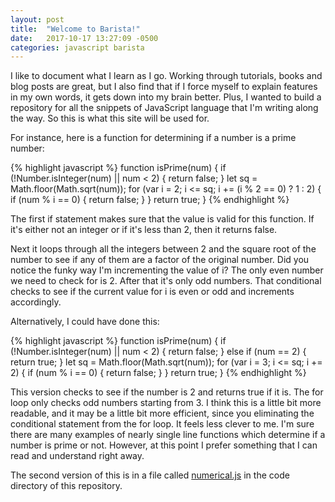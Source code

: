 ```yaml
---
layout: post
title:  "Welcome to Barista!"
date:   2017-10-17 13:27:09 -0500
categories: javascript barista
---
```

I like to document what I learn as I go. Working through tutorials, books and blog posts are great, but I also find that if I force myself to explain features in my own words, it gets down into my brain better. Plus, I wanted to build a repository for all the snippets of JavaScript language that I'm writing along the way. So this is what this site will be used for.

For instance, here is a function for determining if a number is a prime number:

{% highlight javascript %}
function isPrime(num) {
  if (!Number.isInteger(num) || num < 2) {
    return false;
  }
  let sq = Math.floor(Math.sqrt(num));
  for (var i = 2; i <= sq; i += (i % 2 == 0) ? 1 : 2) {
    if (num % i == 0) {
      return false;
    }
  }
  return true;
}
{% endhighlight %}

The first if statement makes sure that the value is valid for this function. If it's either not an integer or if it's less than 2, then it returns false.

Next it loops through all the integers between 2 and the square root of the number to see if any of them are a factor of the original number. Did you notice the funky way I'm incrementing the value of i? The only even number we need to check for is 2. After that it's only odd numbers. That conditional checks to see if the current value for i is even or odd and increments accordingly.

Alternatively, I could have done this:

{% highlight javascript %}
function isPrime(num) {
  if (!Number.isInteger(num) || num < 2) {
    return false;
  } else if (num == 2) {
    return true;
  }
  let sq = Math.floor(Math.sqrt(num));
  for (var i = 3; i <= sq; i += 2) {
    if (num % i == 0) {
      return false;
    }
  }
  return true;
}
{% endhighlight %}

This version checks to see if the number is 2 and returns true if it is. The for loop only checks odd numbers starting from 3. I think this is a little bit more readable, and it may be a little bit more efficient, since you eliminating the conditional statement from the for loop. It feels less clever to me. I'm sure there are many examples of nearly single line functions which determine if a number is prime or not. However, at this point I prefer something that I can read and understand right away.

The second version of this is in a file called [numerical.js]() in the code directory of this repository.